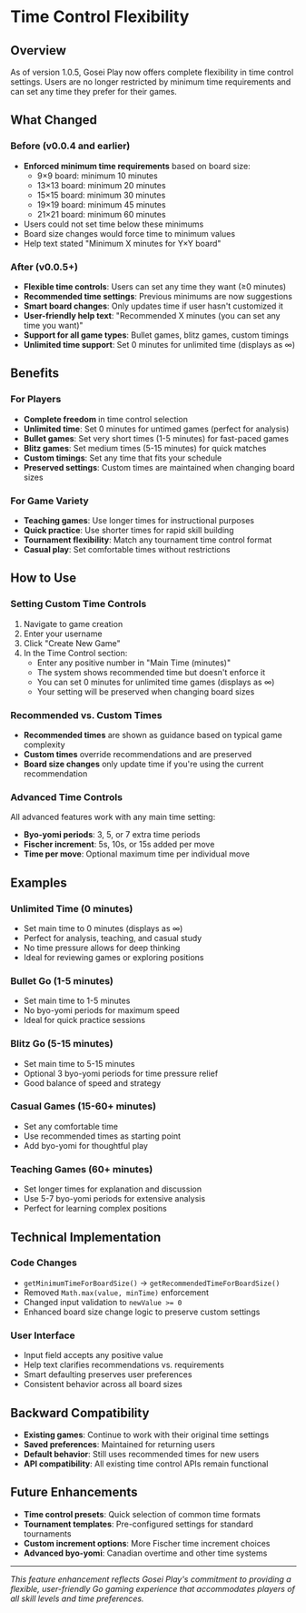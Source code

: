 # Time Control Flexibility

## Overview

As of version 1.0.5, Gosei Play now offers complete flexibility in time control settings. Users are no longer restricted by minimum time requirements and can set any time they prefer for their games.

## What Changed

### Before (v0.0.4 and earlier)
- **Enforced minimum time requirements** based on board size:
  - 9×9 board: minimum 10 minutes
  - 13×13 board: minimum 20 minutes  
  - 15×15 board: minimum 30 minutes
  - 19×19 board: minimum 45 minutes
  - 21×21 board: minimum 60 minutes
- Users could not set time below these minimums
- Board size changes would force time to minimum values
- Help text stated "Minimum X minutes for Y×Y board"

### After (v0.0.5+)
- **Flexible time controls**: Users can set any time they want (≥0 minutes)
- **Recommended time settings**: Previous minimums are now suggestions
- **Smart board changes**: Only updates time if user hasn't customized it
- **User-friendly help text**: "Recommended X minutes (you can set any time you want)"
- **Support for all game types**: Bullet games, blitz games, custom timings
- **Unlimited time support**: Set 0 minutes for unlimited time (displays as ∞)

## Benefits

### For Players
- **Complete freedom** in time control selection
- **Unlimited time**: Set 0 minutes for untimed games (perfect for analysis)
- **Bullet games**: Set very short times (1-5 minutes) for fast-paced games
- **Blitz games**: Set medium times (5-15 minutes) for quick matches
- **Custom timings**: Set any time that fits your schedule
- **Preserved settings**: Custom times are maintained when changing board sizes

### For Game Variety
- **Teaching games**: Use longer times for instructional purposes
- **Quick practice**: Use shorter times for rapid skill building
- **Tournament flexibility**: Match any tournament time control format
- **Casual play**: Set comfortable times without restrictions

## How to Use

### Setting Custom Time Controls
1. Navigate to game creation
2. Enter your username
3. Click "Create New Game"
4. In the Time Control section:
   - Enter any positive number in "Main Time (minutes)"
   - The system shows recommended time but doesn't enforce it
   - You can set 0 minutes for unlimited time games (displays as ∞)
   - Your setting will be preserved when changing board sizes

### Recommended vs. Custom Times
- **Recommended times** are shown as guidance based on typical game complexity
- **Custom times** override recommendations and are preserved
- **Board size changes** only update time if you're using the current recommendation

### Advanced Time Controls
All advanced features work with any main time setting:
- **Byo-yomi periods**: 3, 5, or 7 extra time periods
- **Fischer increment**: 5s, 10s, or 15s added per move
- **Time per move**: Optional maximum time per individual move

## Examples

### Unlimited Time (0 minutes) 
- Set main time to 0 minutes (displays as ∞)
- Perfect for analysis, teaching, and casual study
- No time pressure allows for deep thinking
- Ideal for reviewing games or exploring positions

### Bullet Go (1-5 minutes)
- Set main time to 1-5 minutes
- No byo-yomi periods for maximum speed
- Ideal for quick practice sessions

### Blitz Go (5-15 minutes)  
- Set main time to 5-15 minutes
- Optional 3 byo-yomi periods for time pressure relief
- Good balance of speed and strategy

### Casual Games (15-60+ minutes)
- Set any comfortable time
- Use recommended times as starting point
- Add byo-yomi for thoughtful play

### Teaching Games (60+ minutes)
- Set longer times for explanation and discussion
- Use 5-7 byo-yomi periods for extensive analysis
- Perfect for learning complex positions

## Technical Implementation

### Code Changes
- `getMinimumTimeForBoardSize()` → `getRecommendedTimeForBoardSize()`
- Removed `Math.max(value, minTime)` enforcement
- Changed input validation to `newValue >= 0`
- Enhanced board size change logic to preserve custom settings

### User Interface
- Input field accepts any positive value
- Help text clarifies recommendations vs. requirements
- Smart defaulting preserves user preferences
- Consistent behavior across all board sizes

## Backward Compatibility

- **Existing games**: Continue to work with their original time settings
- **Saved preferences**: Maintained for returning users
- **Default behavior**: Still uses recommended times for new users
- **API compatibility**: All existing time control APIs remain functional

## Future Enhancements

- **Time control presets**: Quick selection of common time formats
- **Tournament templates**: Pre-configured settings for standard tournaments
- **Custom increment options**: More Fischer time increment choices
- **Advanced byo-yomi**: Canadian overtime and other time systems

---

*This feature enhancement reflects Gosei Play's commitment to providing a flexible, user-friendly Go gaming experience that accommodates players of all skill levels and time preferences.* 